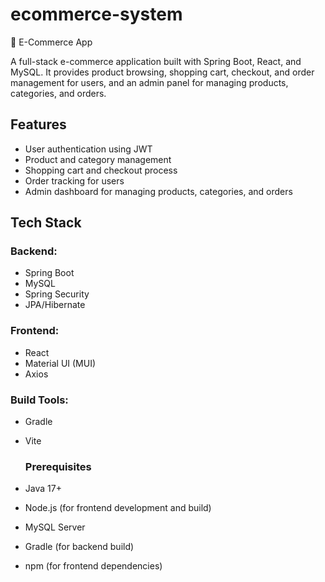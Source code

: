 # ecommerce-system
🛒 E-Commerce App

A full-stack e-commerce application built with Spring Boot, React, and MySQL. 
It provides product browsing, shopping cart, checkout, and order management for users, and an admin panel for managing products, categories, and orders.

## Features

- User authentication using JWT
- Product and category management
- Shopping cart and checkout process
- Order tracking for users
- Admin dashboard for managing products, categories, and orders

## Tech Stack

### Backend: 
- Spring Boot
- MySQL
- Spring Security
- JPA/Hibernate
  
### Frontend: 
- React
- Material UI (MUI)
- Axios
  
### Build Tools: 
- Gradle
- Vite

  ### Prerequisites

- Java 17+
- Node.js (for frontend development and build)
- MySQL Server
- Gradle (for backend build)
- npm (for frontend dependencies)


